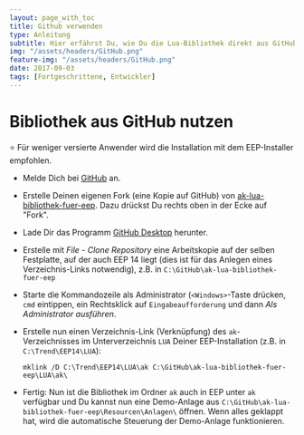```yaml
---
layout: page_with_toc
title: Github verwenden
type: Anleitung
subtitle: Hier erfährst Du, wie Du die Lua-Bibliothek direkt aus GitHub verwenden kannst.
img: "/assets/headers/GitHub.png"
feature-img: "/assets/headers/GitHub.png"
date: 2017-09-03
tags: [Fortgeschrittene, Entwickler]
---
```

# Bibliothek aus GitHub nutzen

:star: Für weniger versierte Anwender wird die Installation mit dem EEP-Installer empfohlen.

* Melde Dich bei [GitHub](https://github.com/) an.

* Erstelle Deinen eigenen Fork (eine Kopie auf GitHub) von [ak-lua-bibliothek-fuer-eep](https://github.com/Andreas-Kreuz/ak-lua-bibliothek-fuer-eep). Dazu drückst Du rechts oben in der Ecke auf "Fork".

* Lade Dir das Programm [GitHub Desktop](https://desktop.github.com/) herunter.

* Erstelle mit _File_ - _Clone Repository_ eine Arbeitskopie auf der selben Festplatte, auf der auch EEP 14 liegt (dies ist für das Anlegen eines Verzeichnis-Links notwendig), z.B. in `C:\GitHub\ak-lua-bibliothek-fuer-eep`

* Starte die Kommandozeile als Administrator (`<Windows>`-Taste drücken, `cmd` eintippen, ein Rechtsklick auf `Eingabeaufforderung` und dann _Als Administrator ausführen_.

* Erstelle nun einen Verzeichnis-Link (Verknüpfung) des `ak`-Verzeichnisses im Unterverzeichnis `LUA` Deiner EEP-Installation (z.B. in `C:\Trend\EEP14\LUA`):

    `mklink /D C:\Trend\EEP14\LUA\ak C:\GitHub\ak-lua-bibliothek-fuer-eep\LUA\ak\`

* Fertig: Nun ist die Bibliothek im Ordner `ak` auch in EEP unter `ak` verfügbar und Du kannst nun eine Demo-Anlage aus `C:\GitHub\ak-lua-bibliothek-fuer-eep\Resourcen\Anlagen\` öffnen. Wenn alles geklappt hat, wird die automatische Steuerung der Demo-Anlage funktionieren.
